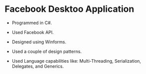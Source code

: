 # Facebook Desktoo Application

* Programmed in C#.

* Used Facebook API.

* Designed using Winforms.

* Used a couple of design patterns.

* Used Language capabilities like: Multi-Threading, Serialization, Delegates, and Generics.
